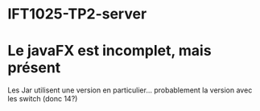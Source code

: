 # IFT1025-TP2-server
# Le javaFX est incomplet, mais présent
Les Jar utilisent une version en particulier... probablement la version avec les switch (donc 14?)
